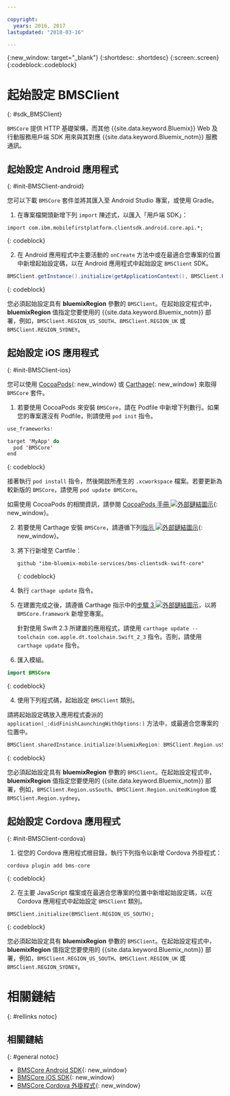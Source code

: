 ```yaml
---

copyright:
  years: 2016, 2017
lastupdated: "2018-03-16"

---
```

{:new_window: target="_blank"}
{:shortdesc: .shortdesc}
{:screen:.screen}
{:codeblock:.codeblock}

# 起始設定 BMSClient
{: #sdk_BMSClient}

`BMSCore` 提供 HTTP 基礎架構，而其他 {{site.data.keyword.Bluemix}} Web 及行動服務用戶端 SDK 用來與其對應 {{site.data.keyword.Bluemix_notm}} 服務通訊。


## 起始設定 Android 應用程式
{: #init-BMSClient-android}

您可以下載 `BMSCore` 套件並將其匯入至 Android Studio 專案，或使用 Gradle。

1. 在專案檔開頭新增下列 `import` 陳述式，以匯入「用戶端 SDK」：

  ```
  import com.ibm.mobilefirstplatform.clientsdk.android.core.api.*;
  ```
  {: codeblock}

2. 在 Android 應用程式中主要活動的 `onCreate` 方法中或在最適合您專案的位置中新增起始設定碼，以在 Android 應用程式中起始設定 `BMSClient` SDK。

  ```Java
  BMSClient.getInstance().initialize(getApplicationContext(), BMSClient.REGION_US_SOUTH); // Make sure that you point to your region
  ```
  {: codeblock}

  您必須起始設定具有 **bluemixRegion** 參數的 `BMSClient`。在起始設定程式中，**bluemixRegion** 值指定您要使用的 {{site.data.keyword.Bluemix_notm}} 部署，例如，`BMSClient.REGION_US_SOUTH`、`BMSClient.REGION_UK` 或 `BMSClient.REGION_SYDNEY`。


## 起始設定 iOS 應用程式
{: #init-BMSClient-ios}

您可以使用 [CocoaPods](https://cocoapods.org){: new_window} 或 [Carthage](https://github.com/Carthage/Carthage){: new_window} 來取得 `BMSCore` 套件。

1. 若要使用 CocoaPods 來安裝 `BMSCore`，請在 Podfile 中新增下列數行。如果您的專案還沒有 Podfile，則請使用 `pod init` 指令。

  ```Swift
  use_frameworks!

  target 'MyApp' do
    pod 'BMSCore'
  end
  ```
  {: codeblock}

  接著執行 `pod install` 指令，然後開啟所產生的 `.xcworkspace` 檔案。若要更新為較新版的 `BMSCore`，請使用 `pod update BMSCore`。

  如需使用 CocoaPods 的相關資訊，請參閱 [CocoaPods 手冊 ![外部鏈結圖示](../../icons/launch-glyph.svg "外部鏈結圖示")](https://guides.cocoapods.org/using/index.html){: new_window}。

2. 若要使用 Carthage 安裝 `BMSCore`，請遵循下列[指示 ![外部鏈結圖示](../../icons/launch-glyph.svg "外部鏈結圖示")](https://github.com/Carthage/Carthage#getting-started){: new_window}。

  1. 將下行新增至 Cartfile：

      ```
      github "ibm-bluemix-mobile-services/bms-clientsdk-swift-core"
      ```
      {: codeblock}

  2. 執行 `carthage update` 指令。

  3. 在建置完成之後，請遵循 Carthage 指示中的[步驟 3 ![外部鏈結圖示](../../icons/launch-glyph.svg "外部鏈結圖示")](https://github.com/Carthage/Carthage#getting-started)，以將 `BMSCore.framework` 新增至專案。

      針對使用 Swift 2.3 所建置的應用程式，請使用 `carthage update --toolchain com.apple.dt.toolchain.Swift_2_3` 指令。否則，請使用 `carthage update` 指令。

3. 匯入模組。

  ```Swift
  import BMSCore
  ```
  {: codeblock}

4. 使用下列程式碼，起始設定 `BMSClient` 類別。

  請將起始設定碼放入應用程式委派的 `application(_:didFinishLaunchingWithOptions:)` 方法中，或最適合您專案的位置中。

  ```Swift
  BMSClient.sharedInstance.initialize(bluemixRegion: BMSClient.Region.usSouth) // Make sure that you point to your region
  ```
  {: codeblock}

  您必須起始設定具有 **bluemixRegion** 參數的 `BMSClient`。在起始設定程式中，**bluemixRegion** 值指定您要使用的 {{site.data.keyword.Bluemix_notm}} 部署，例如，`BMSClient.Region.usSouth`、`BMSClient.Region.unitedKingdom` 或 `BMSClient.Region.sydney`。


## 起始設定 Cordova 應用程式
{: #init-BMSClient-cordova}

1. 從您的 Cordova 應用程式根目錄，執行下列指令以新增 Cordova 外掛程式：

  ```
  cordova plugin add bms-core
  ```
  {: codeblock}

2. 在主要 JavaScript 檔案或在最適合您專案的位置中新增起始設定碼，以在 Cordova 應用程式中起始設定 `BMSClient` 類別。

  ```
  BMSClient.initialize(BMSClient.REGION_US_SOUTH);
  ```
  {: codeblock}

  您必須起始設定具有 **bluemixRegion** 參數的 `BMSClient`。在起始設定程式中，**bluemixRegion** 值指定您要使用的 {{site.data.keyword.Bluemix_notm}} 部署，例如，`BMSClient.REGION_US_SOUTH`、`BMSClient.REGION_UK` 或 `BMSClient.REGION_SYDNEY`。


# 相關鏈結
{: #rellinks notoc}

## 相關鏈結
{: #general notoc}

* [BMSCore Android SDK](https://github.com/ibm-bluemix-mobile-services/bms-clientsdk-android-core){: new_window}
* [BMSCore iOS SDK](https://github.com/ibm-bluemix-mobile-services/bms-clientsdk-swift-core){: new_window}
* [BMSCore Cordova 外掛程式](https://github.com/ibm-bluemix-mobile-services/bms-clientsdk-cordova-plugin-core){: new_window}

